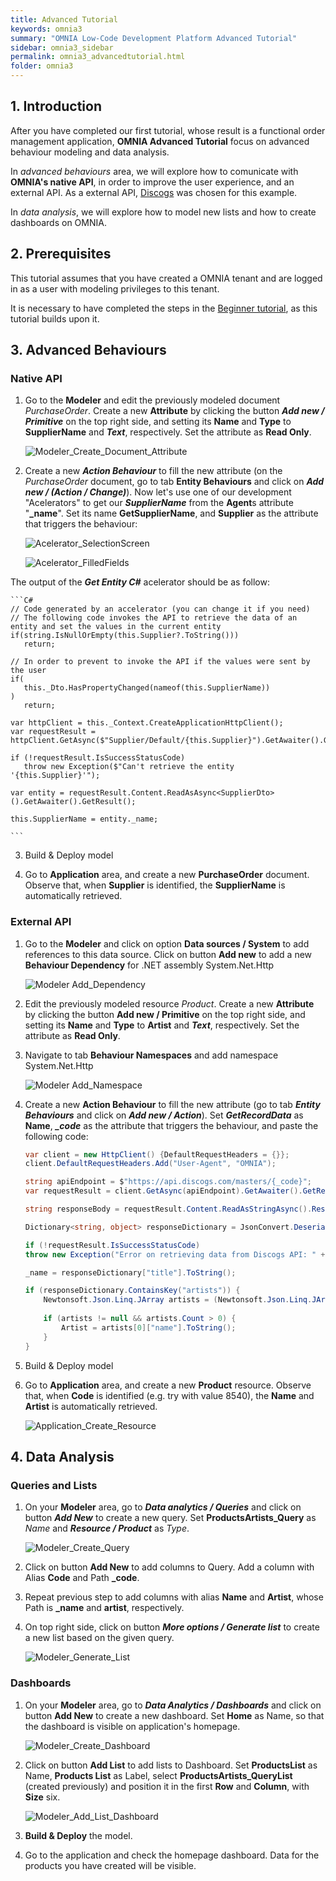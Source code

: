 ```yaml
---
title: Advanced Tutorial
keywords: omnia3
summary: "OMNIA Low-Code Development Platform Advanced Tutorial"
sidebar: omnia3_sidebar
permalink: omnia3_advancedtutorial.html
folder: omnia3
---
```


## 1. Introduction

After you have completed our first tutorial, whose result is a functional order management application, **OMNIA Advanced Tutorial** focus on advanced behaviour modeling and data analysis.

In *advanced behaviours* area, we will explore how to comunicate with **OMNIA's native API**, in order to improve the user experience, and an external API. As a external API, [Discogs](https://www.discogs.com/developers/) was chosen for this example.

In *data analysis*, we will explore how to model new lists and how to create dashboards on OMNIA.

## 2. Prerequisites

This tutorial assumes that you have created a OMNIA tenant and are logged in as a user with modeling privileges to this tenant.

It is necessary to have completed the steps in the  [Beginner tutorial](omnia3_beginnertutorial.html), as this tutorial builds upon it.

## 3. Advanced Behaviours

### Native API
 
1. Go to the **Modeler** and edit the previously modeled document *PurchaseOrder*. Create a new  **Attribute**  by clicking the button  ***Add new / Primitive***  on the top right side, and setting its  **Name** and **Type**  to  **SupplierName** and ***Text***, respectively. Set the attribute as **Read Only**.

    ![Modeler_Create_Document_Attribute](/images/tutorials/advanced/Modeler-Create-Attribute-SupplierName.PNG)

2. Create a new ***Action Behaviour***  to fill the new attribute (on the *PurchaseOrder* document, go to tab **Entity Behaviours** and click on ***Add new / (Action / Change)***). Now let's use one of our development "Acelerators" to get our ***SupplierName*** from the **Agent**s attribute "**_name**". 
Set its name **GetSupplierName**, and **Supplier** as the attribute that triggers the behaviour:

     ![Acelerator_SelectionScreen](https://raw.githubusercontent.com/OMNIALowCode/omnia3/master/docs/images/tutorials/advanced/acelerators-selection.jpg)

     ![Acelerator_FilledFields](https://raw.githubusercontent.com/OMNIALowCode/omnia3/master/docs/images/tutorials/advanced/acelerators-getEntity-example.jpg)
 
 The output of the ***Get Entity C#*** acelerator should be as follow:

    ```C#
    // Code generated by an accelerator (you can change it if you need)
    // The following code invokes the API to retrieve the data of an entity and set the values in the current entity
    if(string.IsNullOrEmpty(this.Supplier?.ToString()))
       return;

    // In order to prevent to invoke the API if the values were sent by the user
    if(
       this._Dto.HasPropertyChanged(nameof(this.SupplierName))  
    )
       return;

    var httpClient = this._Context.CreateApplicationHttpClient();
    var requestResult = httpClient.GetAsync($"Supplier/Default/{this.Supplier}").GetAwaiter().GetResult();

    if (!requestResult.IsSuccessStatusCode)
       throw new Exception($"Can't retrieve the entity '{this.Supplier}'");

    var entity = requestResult.Content.ReadAsAsync<SupplierDto>().GetAwaiter().GetResult();

    this.SupplierName = entity._name; 
    
    ```

3. Build & Deploy model

4. Go to **Application** area, and create a new **PurchaseOrder** document. Observe that, when **Supplier** is identified, the **SupplierName** is automatically retrieved.

### External API

1. Go to the **Modeler** and click on option **Data sources / System** to add references to this data source. Click on button **Add new** to add a new  **Behaviour Dependency**  for .NET assembly System.Net.Http

    ![Modeler Add_Dependency](/images/tutorials/advanced/Modeler-Add-Behaviour-Dependency.PNG)

2. Edit the previously modeled resource *Product*. Create a new  **Attribute**  by clicking the button  **Add new / Primitive**  on the top right side, and setting its  **Name** and **Type**  to  **Artist** and ***Text***, respectively. Set the attribute as **Read Only**.

3. Navigate to tab **Behaviour Namespaces** and add namespace System.Net.Http

    ![Modeler Add_Namespace](/images/tutorials/advanced/Modeler-Add-Behaviour-Namespace.PNG)

4. Create a new **Action Behaviour** to fill the new attribute (go to tab ***Entity Behaviours*** and click on ***Add new / Action***). Set ***GetRecordData*** as **Name**, ***_code*** as the attribute that triggers the behaviour, and paste the following code:

    ```C#
    var client = new HttpClient() {DefaultRequestHeaders = {}};
    client.DefaultRequestHeaders.Add("User-Agent", "OMNIA");

    string apiEndpoint = $"https://api.discogs.com/masters/{_code}";
    var requestResult = client.GetAsync(apiEndpoint).GetAwaiter().GetResult();

    string responseBody = requestResult.Content.ReadAsStringAsync().Result;

    Dictionary<string, object> responseDictionary = JsonConvert.DeserializeObject<Dictionary<string, object>>(responseBody);

    if (!requestResult.IsSuccessStatusCode)
    throw new Exception("Error on retrieving data from Discogs API: " + responseDictionary["message"].ToString() + " " + apiEndpoint);

    _name = responseDictionary["title"].ToString();

    if (responseDictionary.ContainsKey("artists")) {
        Newtonsoft.Json.Linq.JArray artists = (Newtonsoft.Json.Linq.JArray)responseDictionary["artists"];
                
        if (artists != null && artists.Count > 0) {
            Artist = artists[0]["name"].ToString();
        }
    }
    ```

5. Build & Deploy model

6. Go to **Application** area, and create a new **Product** resource. Observe that, when **Code** is identified (e.g. try with value 8540), the **Name** and **Artist** is automatically retrieved.

    ![Application_Create_Resource](/images/tutorials/advanced/Application-Create-Product.PNG)

## 4. Data Analysis

### Queries and Lists

1. On your **Modeler** area, go to ***Data analytics / Queries*** and click on button ***Add New*** to create a new query. Set **ProductsArtists_Query** as *Name* and ***Resource / Product*** as *Type*.

    ![Modeler_Create_Query](/images/tutorials/advanced/Modeler-Create-Query.PNG)

2. Click on button **Add New** to add columns to Query. Add a column with Alias **Code** and Path **_code**.
    
3. Repeat previous step to add columns with alias **Name** and **Artist**, whose Path is **_name** and **artist**, respectively.

4. On top right side, click on button ***More options / Generate list*** to create a new list based on the given query.

    ![Modeler_Generate_List](/images/tutorials/advanced/Modeler-Generate-List.PNG)


### Dashboards

1. On your **Modeler** area, go to ***Data Analytics / Dashboards*** and click on button **Add New** to create a new dashboard. Set **Home** as Name, so that the dashboard is visible on application's homepage.

    ![Modeler_Create_Dashboard](/images/tutorials/advanced/Modeler-Create-Dashboard.PNG)

2. Click on button **Add List** to add lists to Dashboard. Set **ProductsList** as Name, **Products List** as Label, select **ProductsArtists_QueryList** (created previously) and position it in the first **Row** and **Column**, with **Size** six.

    ![Modeler_Add_List_Dashboard](/images/tutorials/advanced/Modeler-Add-List-Dashboard.PNG)

3. **Build & Deploy** the model.

4. Go to the application and check the homepage dashboard. Data for the products you have created will be visible.
